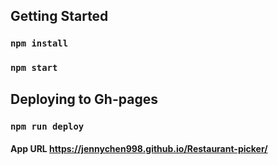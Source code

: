 ## Getting Started

### `npm install`
### `npm start`

## Deploying to Gh-pages

### `npm run deploy`

#### App URL https://jennychen998.github.io/Restaurant-picker/
